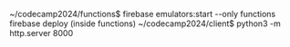 ~/codecamp2024/functions$ firebase emulators:start --only functions
firebase deploy (inside functions)
~/codecamp2024/client$ python3 -m http.server 8000
